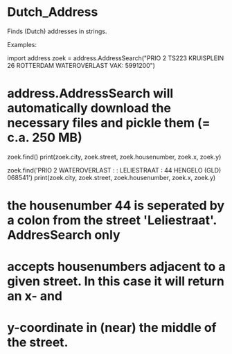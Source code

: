 # Dutch_Address
Finds (Dutch) addresses in strings. 

Examples:

import address
zoek = address.AddressSearch("PRIO 2 TS223 KRUISPLEIN 26 ROTTERDAM WATEROVERLAST VAK: 5991200")
# address.AddressSearch will automatically download the necessary files and pickle them (= c.a. 250 MB)

zoek.find()
print(zoek.city, zoek.street, zoek.housenumber, zoek.x, zoek.y)

zoek.find('PRIO 2 WATEROVERLAST : : LELIESTRAAT : 44 HENGELO (GLD) 068541') 
print(zoek.city, zoek.street, zoek.housenumber, zoek.x, zoek.y)

# the housenumber 44 is seperated by a colon from the street 'Leliestraat'. AddresSearch only 
# accepts housenumbers adjacent to a given street. In this case it will return an x- and
# y-coordinate in (near) the middle of the street.
